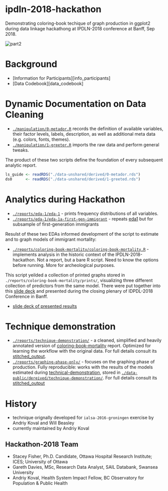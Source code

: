 # ipdln-2018-hackathon

Demonstrating coloring-book techique of graph production in ggplot2 during data linkage hackathong at IPDLN-2018 conference at Banff, Sep 2018.

![part2][part2]

# Background 
- [Information for Participants][info_participants] 
- [Data Codebook][data_codebook]

# Dynamic Documentation on Data Cleaning
 
- [`./manipulation/0-metador.R`][0-meta-report] records the definition of available variables, their factor levels, labels, description, as well as additional meta data (e.g. colors, fonts, themes). 
- [`./manipulation/1-greeter.R`][1-greeter-report] imports the raw data and perform general tweaks.


The product of these two scripts define the foundation of every subsequent analytic report. 
```r
ls_guide <- readRDS("./data-unshared/derived/0-metador.rds")
ds0      <- readRDS("./data-unshared/derived/1-greeted.rds")
```

# Analytics during Hackathon

- [`./reports/eda-1/eda-1`][eda1] - prints frequency distributions of all variables. 
- [`./reports/eda-1/eda-1a-first-gen-immigrant`][eda1a] - repeats [eda1][eda1] but for subsample of first-generation immigrants

Resulst  of these two EDAs informed development of the script to estimate and to graph models of immigrant mortality: 

- [`./reports/coloring-book-mortality/coloring-book-mortality.R`][hackathon2018] - implements analysis in the historic context of the IPDLN-2018-hackathon. Not a report, but a bare R script. Need to know the options before running. More for archeological purposes.  

This script yeilded a collection of printed graphs stored in `./reports/coloring-book-mortality/prints/`, visualizing three different collection of predictors from the same model. There were put together into this [slide deck][slidedeck] and presented during the closing plenary of IDPDL-2018 Conference in Banff. 

- [slide deck of presented results][slidedeck]

[slidedeck]:https://rawgit.com/andkov/ipdln-2018-hackathon/master/reports/coloring-book-mortality/ipdln-2018-banff-hackathon-results-2018-09-14.pdf

# Technique demonstration


- [`./reports/technique-demonstration/`][tech-demo] - a cleaned, simplified and heavily annotated version of [coloring-book-mortality][hackathon2018] report. Optimized for learning the workflow with the original data. For full details consult its [stitched_output][tech-demo-stitched]. 
- [`./reports/graphing-phase-only/`][graph-only] - focuses on the graphing phase of production. Fully reproducible: works with the results of the models estimated during [technical-demonstration][graph-only], stored in [`./data-public/dereived/technique-demonstration/`][tech-demo-derived]. For full details consult its [stitched_output][graph-only-stitched]

[hackathon2018]:https://github.com/andkov/ipdln-2018-hackathon/blob/master/reports/coloring-book-mortality/coloring-book-mortality.R

[tech-demo]:https://raw.githack.com/andkov/ipdln-2018-hackathon/master/reports/technique-demonstration/technique-demonstration-1.html
[tech-demo-stitched]:https://raw.githack.com/andkov/ipdln-2018-hackathon/master/reports/technique-demonstration/stitched_output/technique-demonstration.html
[graph-only]:https://raw.githack.com/andkov/ipdln-2018-hackathon/master/reports/graphing-phase-only/graphing-phase-only-1.html
[graph-only-stitched]:https://raw.githack.com/andkov/ipdln-2018-hackathon/master/reports/graphing-phase-only/stitched_output/graphing-phase-only.html
[tech-demo-derived]:./data-public/derived/technique-demonstration/



[governor]:https://github.com/andkov/ipdln-2018-hackathon/blob/master/manipulation/governor.R
[0-meta-report]:https://raw.githack.com/andkov/ipdln-2018-hackathon/master/manipulation/stitched-output/0-metador.html
[1-greeter-report]:https://raw.githack.com/andkov/ipdln-2018-hackathon/master/manipulation/stitched-output/1-greeter.html
[eda1]:https://raw.githack.com/andkov/ipdln-2018-hackathon/master/reports/eda-1/eda-1.html
[eda1a]:https://raw.githack.com/andkov/ipdln-2018-hackathon/master/reports/eda-1/eda-1a-first-gen-immigrant.html

[part1]:https://raw.githubusercontent.com/andkov/ipdln-2018-hackathon/master/reports/coloring-book-mortality/results-part-1.gif
[part2]:https://raw.githubusercontent.com/andkov/ipdln-2018-hackathon/master/reports/coloring-book-mortality/results-part-2.gif

# History

- technique orignally developed for `ialsa-2016-groningen` exercise by Andriy Koval and Will Beasley
- currently maintained by Andriy Koval

## Hackathon-2018 Team
- Stacey Fisher, Ph.D. Candidate, Ottawa Hospital Research Institute; ICES; University of Ottawa
- Gareth Davies, MSc, Research Data Analyst, SAIL Databank, Swansea University
- Andriy Koval, Health System Impact Fellow, BC Observatory for Population & Public Health




